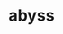 ---
title: "abyss"
layout: cache
categories: [package, v0.18]
meta: {"versions": ["2.3.1"], "compilers": ["gcc@=7.3.1"], "oss": ["amzn2"], "platforms": ["linux"], "targets": ["aarch64", "graviton2", "x86_64_v3", "x86_64_v4"], "stacks": ["aws-ahug", "aws-ahug-aarch64"], "num_specs": 8, "num_specs_by_stack": {"aws-ahug": 4, "aws-ahug-aarch64": 4}}
spec_details: [{"hash": "wfwqmvqpslmsia4nbriwrjzdpfwjcbf4", "compiler": "gcc@=7.3.1", "versions": ["2.3.1"], "os": "amzn2", "platform": "linux", "target": "x86_64_v3", "variants": ["maxk=128"], "stacks": ["aws-ahug"], "size": "-", "tarball": "https://binaries.spack.io/releases/v0.18/build_cache/linux-amzn2-x86_64_v3/gcc-7.3.1/abyss-2.3.1/linux-amzn2-x86_64_v3-gcc-7.3.1-abyss-2.3.1-wfwqmvqpslmsia4nbriwrjzdpfwjcbf4.spack"}, {"hash": "ucnom5hahx2e2bs7cdubvi7u5owdnsok", "compiler": "gcc@=7.3.1", "versions": ["2.3.1"], "os": "amzn2", "platform": "linux", "target": "x86_64_v3", "variants": ["maxk=128"], "stacks": ["aws-ahug"], "size": "-", "tarball": "https://binaries.spack.io/releases/v0.18/build_cache/linux-amzn2-x86_64_v3/gcc-7.3.1/abyss-2.3.1/linux-amzn2-x86_64_v3-gcc-7.3.1-abyss-2.3.1-ucnom5hahx2e2bs7cdubvi7u5owdnsok.spack"}, {"hash": "oitlgiurol23joyyim3jea5gryoq4p2k", "compiler": "gcc@=7.3.1", "versions": ["2.3.1"], "os": "amzn2", "platform": "linux", "target": "aarch64", "variants": ["maxk=128"], "stacks": ["aws-ahug-aarch64"], "size": "-", "tarball": "https://binaries.spack.io/releases/v0.18/build_cache/linux-amzn2-aarch64/gcc-7.3.1/abyss-2.3.1/linux-amzn2-aarch64-gcc-7.3.1-abyss-2.3.1-oitlgiurol23joyyim3jea5gryoq4p2k.spack"}, {"hash": "t2nnb7u443ue3r5pwukzpyk4ximliwy4", "compiler": "gcc@=7.3.1", "versions": ["2.3.1"], "os": "amzn2", "platform": "linux", "target": "graviton2", "variants": ["maxk=128"], "stacks": ["aws-ahug-aarch64"], "size": "-", "tarball": "https://binaries.spack.io/releases/v0.18/build_cache/linux-amzn2-graviton2/gcc-7.3.1/abyss-2.3.1/linux-amzn2-graviton2-gcc-7.3.1-abyss-2.3.1-t2nnb7u443ue3r5pwukzpyk4ximliwy4.spack"}, {"hash": "rqgdbw6p74fviztdt6cnl6fuhnky5ihe", "compiler": "gcc@=7.3.1", "versions": ["2.3.1"], "os": "amzn2", "platform": "linux", "target": "x86_64_v4", "variants": ["maxk=128"], "stacks": ["aws-ahug"], "size": "-", "tarball": "https://binaries.spack.io/releases/v0.18/build_cache/linux-amzn2-x86_64_v4/gcc-7.3.1/abyss-2.3.1/linux-amzn2-x86_64_v4-gcc-7.3.1-abyss-2.3.1-rqgdbw6p74fviztdt6cnl6fuhnky5ihe.spack"}, {"hash": "ntomwymhhdtg5r64tmwzoce2sep4dezz", "compiler": "gcc@=7.3.1", "versions": ["2.3.1"], "os": "amzn2", "platform": "linux", "target": "graviton2", "variants": ["maxk=128"], "stacks": ["aws-ahug-aarch64"], "size": "-", "tarball": "https://binaries.spack.io/releases/v0.18/build_cache/linux-amzn2-graviton2/gcc-7.3.1/abyss-2.3.1/linux-amzn2-graviton2-gcc-7.3.1-abyss-2.3.1-ntomwymhhdtg5r64tmwzoce2sep4dezz.spack"}, {"hash": "f6odb6wsgenxrfypnsakqyoalod7ygro", "compiler": "gcc@=7.3.1", "versions": ["2.3.1"], "os": "amzn2", "platform": "linux", "target": "aarch64", "variants": ["maxk=128"], "stacks": ["aws-ahug-aarch64"], "size": "-", "tarball": "https://binaries.spack.io/releases/v0.18/build_cache/linux-amzn2-aarch64/gcc-7.3.1/abyss-2.3.1/linux-amzn2-aarch64-gcc-7.3.1-abyss-2.3.1-f6odb6wsgenxrfypnsakqyoalod7ygro.spack"}, {"hash": "m2grq6ag7ptr6mvxbmdxz3bhgw7t6vwo", "compiler": "gcc@=7.3.1", "versions": ["2.3.1"], "os": "amzn2", "platform": "linux", "target": "x86_64_v4", "variants": ["maxk=128"], "stacks": ["aws-ahug"], "size": "-", "tarball": "https://binaries.spack.io/releases/v0.18/build_cache/linux-amzn2-x86_64_v4/gcc-7.3.1/abyss-2.3.1/linux-amzn2-x86_64_v4-gcc-7.3.1-abyss-2.3.1-m2grq6ag7ptr6mvxbmdxz3bhgw7t6vwo.spack"}]
---